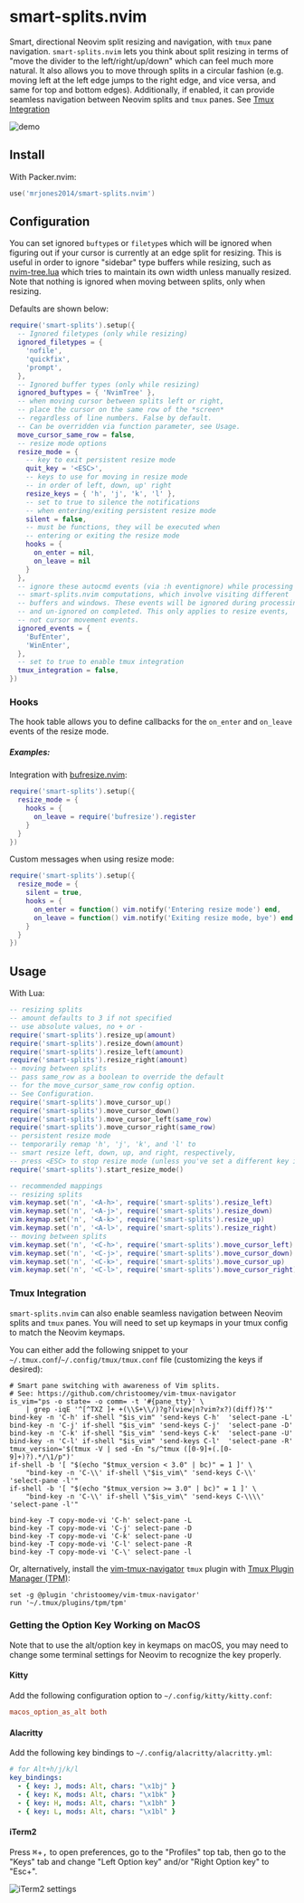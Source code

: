# smart-splits.nvim

Smart, directional Neovim split resizing and navigation, with `tmux` pane navigation.
`smart-splits.nvim` lets you think about split resizing in terms of
"move the divider to the left/right/up/down" which can feel much more
natural. It also allows you to move through splits in a circular fashion
(e.g. moving left at the left edge jumps to the right edge, and vice versa,
and same for top and bottom edges). Additionally, if enabled, it can
provide seamless navigation between Neovim splits and `tmux` panes.
See [Tmux Integration](#tmux-integration)

![demo](https://user-images.githubusercontent.com/8648891/195688897-993d1ef1-c81e-44d0-98e1-57b00e588b56.gif)

## Install

With Packer.nvim:

```lua
use('mrjones2014/smart-splits.nvim')
```

## Configuration

You can set ignored `buftype`s or `filetype`s which will be ignored when
figuring out if your cursor is currently at an edge split for resizing.
This is useful in order to ignore "sidebar" type buffers while resizing,
such as [nvim-tree.lua](https://github.com/kyazdani42/nvim-tree.lua)
which tries to maintain its own width unless manually resized. Note that
nothing is ignored when moving between splits, only when resizing.

Defaults are shown below:

```lua
require('smart-splits').setup({
  -- Ignored filetypes (only while resizing)
  ignored_filetypes = {
    'nofile',
    'quickfix',
    'prompt',
  },
  -- Ignored buffer types (only while resizing)
  ignored_buftypes = { 'NvimTree' },
  -- when moving cursor between splits left or right,
  -- place the cursor on the same row of the *screen*
  -- regardless of line numbers. False by default.
  -- Can be overridden via function parameter, see Usage.
  move_cursor_same_row = false,
  -- resize mode options
  resize_mode = {
    -- key to exit persistent resize mode
    quit_key = '<ESC>',
    -- keys to use for moving in resize mode
    -- in order of left, down, up' right
    resize_keys = { 'h', 'j', 'k', 'l' },
    -- set to true to silence the notifications
    -- when entering/exiting persistent resize mode
    silent = false,
    -- must be functions, they will be executed when
    -- entering or exiting the resize mode
    hooks = {
      on_enter = nil,
      on_leave = nil
    }
  },
  -- ignore these autocmd events (via :h eventignore) while processing
  -- smart-splits.nvim computations, which involve visiting different
  -- buffers and windows. These events will be ignored during processing,
  -- and un-ignored on completed. This only applies to resize events,
  -- not cursor movement events.
  ignored_events = {
    'BufEnter',
    'WinEnter',
  },
  -- set to true to enable tmux integration
  tmux_integration = false,
})
```

### Hooks

The hook table allows you to define callbacks for the `on_enter` and `on_leave` events of the resize mode.

##### Examples:

Integration with [bufresize.nvim](https://github.com/kwkarlwang/bufresize.nvim):

```lua
require('smart-splits').setup({
  resize_mode = {
    hooks = {
      on_leave = require('bufresize').register
    }
  }
})
```

Custom messages when using resize mode:

```lua
require('smart-splits').setup({
  resize_mode = {
    silent = true,
    hooks = {
      on_enter = function() vim.notify('Entering resize mode') end,
      on_leave = function() vim.notify('Exiting resize mode, bye') end
    }
  }
})
```

## Usage

With Lua:

```lua
-- resizing splits
-- amount defaults to 3 if not specified
-- use absolute values, no + or -
require('smart-splits').resize_up(amount)
require('smart-splits').resize_down(amount)
require('smart-splits').resize_left(amount)
require('smart-splits').resize_right(amount)
-- moving between splits
-- pass same_row as a boolean to override the default
-- for the move_cursor_same_row config option.
-- See Configuration.
require('smart-splits').move_cursor_up()
require('smart-splits').move_cursor_down()
require('smart-splits').move_cursor_left(same_row)
require('smart-splits').move_cursor_right(same_row)
-- persistent resize mode
-- temporarily remap 'h', 'j', 'k', and 'l' to
-- smart resize left, down, up, and right, respectively,
-- press <ESC> to stop resize mode (unless you've set a different key in config)
require('smart-splits').start_resize_mode()

-- recommended mappings
-- resizing splits
vim.keymap.set('n', '<A-h>', require('smart-splits').resize_left)
vim.keymap.set('n', '<A-j>', require('smart-splits').resize_down)
vim.keymap.set('n', '<A-k>', require('smart-splits').resize_up)
vim.keymap.set('n', '<A-l>', require('smart-splits').resize_right)
-- moving between splits
vim.keymap.set('n', '<C-h>', require('smart-splits').move_cursor_left)
vim.keymap.set('n', '<C-j>', require('smart-splits').move_cursor_down)
vim.keymap.set('n', '<C-k>', require('smart-splits').move_cursor_up)
vim.keymap.set('n', '<C-l>', require('smart-splits').move_cursor_right)
```

### Tmux Integration

`smart-splits.nvim` can also enable seamless navigation between Neovim splits and `tmux` panes.
You will need to set up keymaps in your tmux config to match the Neovim keymaps.

You can either add the following snippet to your `~/.tmux.conf`/`~/.config/tmux/tmux.conf` file (customizing the keys if desired):

```tmux
# Smart pane switching with awareness of Vim splits.
# See: https://github.com/christoomey/vim-tmux-navigator
is_vim="ps -o state= -o comm= -t '#{pane_tty}' \
    | grep -iqE '^[^TXZ ]+ +(\\S+\\/)?g?(view|n?vim?x?)(diff)?$'"
bind-key -n 'C-h' if-shell "$is_vim" 'send-keys C-h'  'select-pane -L'
bind-key -n 'C-j' if-shell "$is_vim" 'send-keys C-j'  'select-pane -D'
bind-key -n 'C-k' if-shell "$is_vim" 'send-keys C-k'  'select-pane -U'
bind-key -n 'C-l' if-shell "$is_vim" 'send-keys C-l'  'select-pane -R'
tmux_version='$(tmux -V | sed -En "s/^tmux ([0-9]+(.[0-9]+)?).*/\1/p")'
if-shell -b '[ "$(echo "$tmux_version < 3.0" | bc)" = 1 ]' \
    "bind-key -n 'C-\\' if-shell \"$is_vim\" 'send-keys C-\\'  'select-pane -l'"
if-shell -b '[ "$(echo "$tmux_version >= 3.0" | bc)" = 1 ]' \
    "bind-key -n 'C-\\' if-shell \"$is_vim\" 'send-keys C-\\\\'  'select-pane -l'"

bind-key -T copy-mode-vi 'C-h' select-pane -L
bind-key -T copy-mode-vi 'C-j' select-pane -D
bind-key -T copy-mode-vi 'C-k' select-pane -U
bind-key -T copy-mode-vi 'C-l' select-pane -R
bind-key -T copy-mode-vi 'C-\' select-pane -l
```

Or, alternatively, install the [vim-tmux-navigator](https://github.com/christoomey/vim-tmux-navigator#tmux) `tmux` plugin
with [Tmux Plugin Manager (TPM)](https://github.com/tmux-plugins/tpm):

```tmux
set -g @plugin 'christoomey/vim-tmux-navigator'
run '~/.tmux/plugins/tpm/tpm'
```

### Getting the Option Key Working on MacOS

Note that to use the alt/option key in keymaps on macOS,
you may need to change some terminal settings for Neovim
to recognize the key properly.

#### Kitty

Add the following configuration option to `~/.config/kitty/kitty.conf`:

```conf
macos_option_as_alt both
```

#### Alacritty

Add the following key bindings to `~/.config/alacritty/alacritty.yml`:

```yaml
# for Alt+h/j/k/l
key_bindings:
  - { key: J, mods: Alt, chars: "\x1bj" }
  - { key: K, mods: Alt, chars: "\x1bk" }
  - { key: H, mods: Alt, chars: "\x1bh" }
  - { key: L, mods: Alt, chars: "\x1bl" }
```

#### iTerm2

Press <kbd>⌘</kbd>+<kbd>,</kbd> to open preferences, go to the "Profiles" top tab,
then go to the "Keys" tab and change "Left Option key" and/or "Right Option key"
to "Esc+".

![iTerm2 settings](https://user-images.githubusercontent.com/8648891/159472029-a521a345-61bd-453c-8230-9a563b9c56c1.png)
